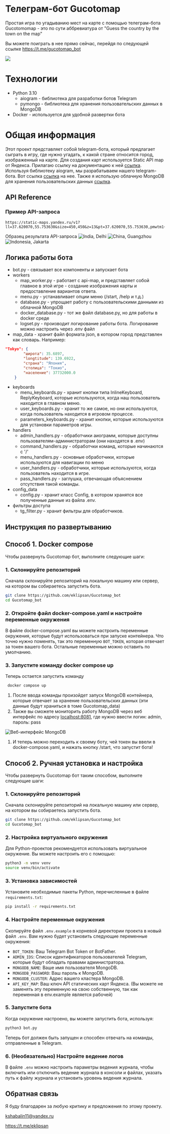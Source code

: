 # Телеграм-бот Gucotomap

Простая игра по угадыванию мест на карте с помощью телеграм-бота
Gucotomomap - это по сути аббревиатура от "Guess the country by the town on the map"

Вы можете поиграть в нее прямо сейчас, перейдя по следующей ссылке https://t.me/gucotomap_bot

![](readme_files/gameplay2.4.gif)



# Технологии

- Python 3.10
    - aiogram - библиотека для разработки ботов Telegram
    - pymongo - библиотека для хранения пользовательских данных в MongoDB
- Docker - используется для удобной развертки бота

# Общая информация
Этот проект представляет собой telegram-бота, который предлагает сыграть в игру, где нужно угадать, к какой стране относится город, изображенный на карте. Для создания карт используется Static API map от Яндекса. Прилагаю ссылку на документацию к ней [ссылка](https://yandex.ru/dev/staticapi/doc/en/quickstart). Используя библиотеку aiogram, мы разрабатываем нашего telegram-бота. Вот ссылка [ссылка](https://aiogram.dev) на нее. Также я использую облачную MongoDB для хранения пользовательских данных [ссылка](https://cloud.mongodb.com).


## API Reference

### Пример API-запроса
```
https://static-maps.yandex.ru/v1?ll=37.620070,55.753630&size=450,450&z=13&pt=37.620070,55.753630,pmwtm1~37.64,55.76363,pmwtm99&apikey=YOUR_API_KEY
```
Образец результата API-запроса
![](readme_files/map_photos//Delhi.png "India, Delhi")
![](readme_files/map_photos/Guangzhou.png "China, Guangzhou")
![](readme_files/map_photos/Jakarta.png "Indonesia, Jakarta")
## Логика работы бота

- bot.py - связывает все компоненты и запускает бота
- workers
    - map_worker.py - работает с api-map, и представляет собой главное в этой игре - создание изображения карты и предоставление вариантов ответа.
    - menu.py - устанавливает опции меню (/start, /help и т.д.)
    - database.py - упрощает работу с пользовательскими данными из облачной MongoDB
    - docker_database.py - тот же файл database.py, но для работы в docker среде
    - logset.py - производит логирование работы бота. Логирование можно настроить через .env файл
- map_data - хранит файл формата json, в котором город представлен как словарь. Например:
```json
"Tokyo": {
        "широта": 35.6897,
        "longtitude": 139.6922,
        "страна": "Япония",
        "столица": "Токио",
        "население": 37732000.0
    }
```
- keyboards
    - menu_keyboards.py - хранит кнопки типа InlineKeyboard, ReplyKeyboard, которые используются, когда наш пользователь находится в главном меню.
    - user_keyboards.py - хранит то же самое, но они используются, когда пользователь находится в игровом процессе.
    - parameters_keyboards.py - хранит кнопки, которые используются для установки параметров игры.
- handlers
    - admin_handlers.py - обработчики аиограмм, которые доступны пользователям-администраторам (они находятся в .env)
    - command_handlers.py - обработчки команд, которые начинаются с '/'
    - menu_handlers.py - основные обработчики, которые используются для навигации по меню
    - user_handlers.py - обработчики, которые используются, когда пользователь находится в игре.
    - pass_handlers.py - заглушка, отвечающая объяснением отсутствия такой команды.
- config_data
  - config.py - хранит класс Config, в котором хранятся все полученные данные из файла .env.
- фильтры доступа
  - tg_filter.py - хранит фильтры для обработчиков.

## Инструкция по развертыванию
## Способ 1. Docker compose
Чтобы развернуть Gucotomap бот, выполните следующие шаги:
### 1. Склонируйте репозиторий

Сначала склонируйте репозиторий на локальную машину или сервер, на котором вы собираетесь запустить бота.

```bash
git clone https://github.com/eklipsan/Gucotomap_bot
cd Gucotomap_bot
```
### 2. Откройте файл docker-compose.yaml и настройте переменные окружения

В файле docker-compose.yaml вы можете настроить переменные окружения, которые будут использоваться при запуске контейнера. Что точно нужно поменять, так это переменную ```BOT_TOKEN```, которая отвечает за  токен вашего бота. Остальные переменные можно оставить по умолчанию.

### 3. Запустите команду docker compose up
Теперь остается запустить команду
```bash
 docker compose up
```
1. После ввода команды произойдет запуск MongoDB контейнера, которые отвечает за хранение пользовательских данных (эти данные будут храниться в томе Gucotomap_data)
2. Также вы сможете мониторить работу MongoDB через веб интерфейс по адресу [localhost:8081](localhost:8081), где нужно ввести логин: admin, пароль: pass

![Веб-интерфейс MongoDB](readme_files/docker_mongo_web.png)

1. И теперь можно переходить к своему боту, чей токен вы ввели в docker-compose.yaml, и нажать кнопку /start, что запустит бота!


## Способ 2. Ручная установка и настройка

Чтобы развернуть Gucotomap бот таким способом, выполните следующие шаги:

### 1. Склонируйте репозиторий

Сначала склонируйте репозиторий на локальную машину или сервер, на котором вы собираетесь запустить бота.

```bash
git clone https://github.com/eklipsan/Gucotomap_bot
cd Gucotomap_bot
```
### 2. Настройка виртуального окружения

Для Python-проектов рекомендуется использовать виртуальное окружение. Вы можете настроить его с помощью:
```bash
python3 -m venv venv
source venv/bin/activate
```

### 3. Установка зависимостей

Установите необходимые пакеты Python, перечисленные в файле `requirements.txt`:

```bash
pip install -r requirements.txt
```
### 4. Настройте переменные окружения

Скопируйте файл `.env.example` в корневой директории проекта в новый файл `.env`. Вам нужно будет установить следующие переменные окружения:

- `BOT_TOKEN`: Ваш Telegram Bot Token от BotFather.
- `ADMIN_IDS`: Список идентификаторов пользователей Telegram, которые будут обладать правами администратора.
- `MONGODB_NAME`: Ваше имя пользователя MongoDB.
- `MONGODB_PASSWORD`: Ваш пароль к MongoDB.
- `MONGODB_CLUSTER`: Адрес вашего кластера MongoDB.
- `API_KEY_MAP`: Ваш ключ API статических карт Яндекса. (Вы можете не заменять эту переменную на свою собственную, так как переменная в env.example является рабочей)


### 5. Запустите бота

Когда окружение настроено, вы можете запустить бота, используя:

```bash
python3 bot.py
```

Теперь бот должен быть запущен и способен отвечать на команды, отправленные в Telegram.

### 6. (Необязательно) Настройте ведение логов

В файле `.env` можно настроить параметры ведения журнала, чтобы включить или отключить ведение журнала в консоли и файлах, указать путь к файлу журнала и установить уровень ведения журнала.

## Обратная связь

Я буду благодарен за любую критику и предложения по этому проекту.

kshabalin11@yandex.ru

https://t.me/eklipsan